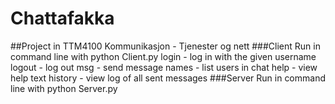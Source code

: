# Chattafakka
##Project in TTM4100 Kommunikasjon - Tjenester og nett 
###Client
Run in command line with python Client.py
login <username> - log in with the given username
logout - log out
msg <message> - send message
names - list users in chat
help - view help text
history - view log of all sent messages
###Server
Run in command line with python Server.py
